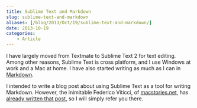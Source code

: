 ```yaml
---
title: Sublime Text and Markdown
slug: sublime-text-and-markdown
aliases: [/blog/2013/Oct/19/sublime-text-and-markdown/]
date: 2013-10-19
categories:
    - Article
---
```


I have largely moved from Textmate to Sublime Text 2 for text editing. Among other reasons, Sublime Text is cross platform, and I use Windows at work and a Mac at home. I have also started writing as much as I can in [Markdown](http://daringfireball.net/projects/markdown/).

I intended to write a blog post about using Sublime Text as a tool for writing Markdown. However, the inimitable Federico Viticci, of [macstories.net](http://www.macstories.net/), has [already written that post](http://www.macstories.net/roundups/sublime-text-2-and-markdown-tips-tricks-and-links/), so I will simply refer you there.
